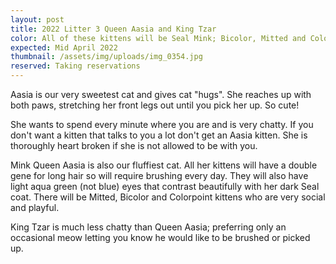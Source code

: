 ```yaml
---
layout: post
title: 2022 Litter 3 Queen Aasia and King Tzar
color: All of these kittens will be Seal Mink; Bicolor, Mitted and Colorpoint.
expected: Mid April 2022
thumbnail: /assets/img/uploads/img_0354.jpg
reserved: Taking reservations
---
```

Aasia is our very sweetest cat and gives cat "hugs". She reaches up with both paws, stretching her front legs out until you pick her up. So cute! 

She wants to spend every minute where you are and is very chatty. If you don't want a kitten that talks to you a lot don't get an Aasia kitten. She is thoroughly heart broken if she is not allowed to be with you. 

Mink Queen Aasia is also our fluffiest cat. All her kittens will have a double gene for long hair so will require brushing every day. They will also have light aqua green (not blue) eyes that contrast beautifully with her dark Seal coat. There will be Mitted, Bicolor and Colorpoint kittens who are very social and playful. 

King Tzar is much less chatty than Queen Aasia; preferring only an occasional meow letting you know he would like to be brushed or picked up.